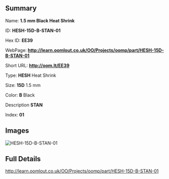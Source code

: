 

## Summary
 
Name: __1.5 mm Black Heat Shrink__

ID: __HESH-15D-B-STAN-01__

Hex ID: __EE39__

WebPage: __http://learn.oomlout.co.uk/OO/Projects/oomp/part/HESH-15D-B-STAN-01__

Short URL: __http://oom.lt/EE39__


Type: __HESH__ Heat Shrink 

Size: __15D__ 1.5 mm 

Color: __B__ Black 

Description __STAN__  

Index: __01__


## Images
![HESH-15D-B-STAN-01](http://oomlout.com/oomp-gen/parts/HESH-15D-B-STAN-01/HESH-15D-B-STAN-01_420.jpg)



## Full Details

 http://learn.oomlout.co.uk/OO/Projects/oomp/part/HESH-15D-B-STAN-01















